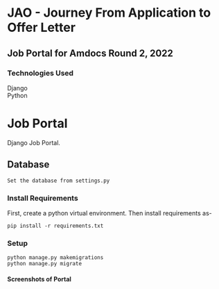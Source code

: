# JAO - Journey From Application to Offer Letter
## Job Portal for Amdocs Round 2, 2022


### Technologies Used
Django  
Python 

# Job Portal
Django Job Portal.    

## Database
```
Set the database from settings.py
```

### Install Requirements
First, create a python virtual environment. Then install requirements as-
```
pip install -r requirements.txt
```

### Setup
```
python manage.py makemigrations
python manage.py migrate
```

#### Screenshots of Portal
![]()
![]()
